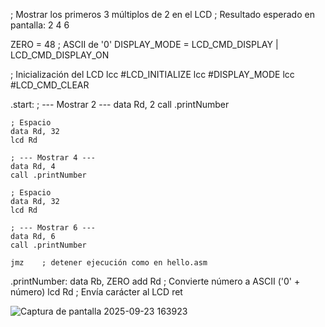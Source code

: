 ; Mostrar los primeros 3 múltiplos de 2 en el LCD
; Resultado esperado en pantalla: 2 4 6

ZERO = 48 ; ASCII de '0'
DISPLAY_MODE = LCD_CMD_DISPLAY | LCD_CMD_DISPLAY_ON

; Inicialización del LCD
lcc #LCD_INITIALIZE
lcc #DISPLAY_MODE
lcc #LCD_CMD_CLEAR

.start:
    ; --- Mostrar 2 ---
    data Rd, 2
    call .printNumber

    ; Espacio
    data Rd, 32
    lcd Rd

    ; --- Mostrar 4 ---
    data Rd, 4
    call .printNumber

    ; Espacio
    data Rd, 32
    lcd Rd

    ; --- Mostrar 6 ---
    data Rd, 6
    call .printNumber

    jmz    ; detener ejecución como en hello.asm

.printNumber:
    data Rb, ZERO
    add Rd      ; Convierte número a ASCII ('0' + número)
    lcd Rd      ; Envía carácter al LCD
    ret

![Captura de pantalla 2025-09-23 163923](https://github.com/user-attachments/assets/82f22aba-3baf-4cc7-add8-740e109d80e1)
